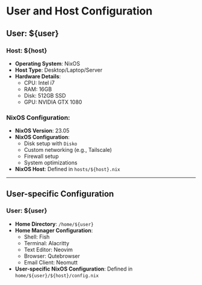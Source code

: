 # User and Host Configuration

## User: ${user}

### Host: ${host}
- **Operating System**: NixOS
- **Host Type**: Desktop/Laptop/Server
- **Hardware Details**:
  - CPU: Intel i7
  - RAM: 16GB
  - Disk: 512GB SSD
  - GPU: NVIDIA GTX 1080
  
### NixOS Configuration:
- **NixOS Version**: 23.05
- **NixOS Configuration**: 
  - Disk setup with `Disko`
  - Custom networking (e.g., Tailscale)
  - Firewall setup
  - System optimizations
- **NixOS Host**: Defined in `hosts/${host}.nix`

---

## User-specific Configuration

### User: ${user}

- **Home Directory**: `/home/${user}`
- **Home Manager Configuration**:
  - Shell: Fish
  - Terminal: Alacritty
  - Text Editor: Neovim
  - Browser: Qutebrowser
  - Email Client: Neomutt
- **User-specific NixOS Configuration**: Defined in `home/${user}/${host}/config.nix`

